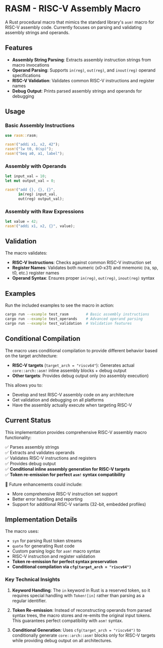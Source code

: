 # RASM - RISC-V Assembly Macro

A Rust procedural macro that mimics the standard library's `asm!` macro for RISC-V assembly code. Currently focuses on parsing and validating assembly strings and operands.

## Features

- **Assembly String Parsing**: Extracts assembly instruction strings from macro invocations
- **Operand Parsing**: Supports `in(reg)`, `out(reg)`, and `inout(reg)` operand specifications
- **RISC-V Validation**: Validates common RISC-V instructions and register names
- **Debug Output**: Prints parsed assembly strings and operands for debugging

## Usage

### Basic Assembly Instructions

```rust
use rasm::rasm;

rasm!("addi x1, x2, 42");
rasm!("lw t0, 0(sp)");
rasm!("beq a0, a1, label");
```

### Assembly with Operands

```rust
let input_val = 10;
let mut output_val = 0;

rasm!("add {}, {}, {}", 
      in(reg) input_val,
      out(reg) output_val);
```

### Assembly with Raw Expressions

```rust
let value = 42;
rasm!("addi x1, x2, {}", value);
```

## Validation

The macro validates:

- **RISC-V Instructions**: Checks against common RISC-V instruction set
- **Register Names**: Validates both numeric (x0-x31) and mnemonic (ra, sp, t0, etc.) register names
- **Operand Syntax**: Ensures proper `in(reg)`, `out(reg)`, `inout(reg)` syntax

## Examples

Run the included examples to see the macro in action:

```bash
cargo run --example test_rasm        # Basic assembly instructions
cargo run --example test_operands    # Advanced operand parsing
cargo run --example test_validation  # Validation features
```

## Conditional Compilation

The macro uses conditional compilation to provide different behavior based on the target architecture:

- **RISC-V targets** (`target_arch = "riscv64"`): Generates actual `core::arch::asm!` inline assembly blocks + debug output
- **Other targets**: Provides debug output only (no assembly execution)

This allows you to:
- Develop and test RISC-V assembly code on any architecture
- Get validation and debugging on all platforms
- Have the assembly actually execute when targeting RISC-V

## Current Status

This implementation provides comprehensive RISC-V assembly macro functionality:

✅ Parses assembly strings  
✅ Extracts and validates operands  
✅ Validates RISC-V instructions and registers  
✅ Provides debug output  
✅ **Conditional inline assembly generation for RISC-V targets**  
✅ **Token re-emission for perfect `asm!` syntax compatibility**  

🔄 Future enhancements could include:  
- More comprehensive RISC-V instruction set support  
- Better error handling and reporting  
- Support for additional RISC-V variants (32-bit, embedded profiles)  

## Implementation Details

The macro uses:
- `syn` for parsing Rust token streams
- `quote` for generating Rust code
- Custom parsing logic for `asm!` macro syntax
- RISC-V instruction and register validation
- **Token re-emission for perfect syntax preservation**
- **Conditional compilation via `cfg(target_arch = "riscv64")`**

### Key Technical Insights

1. **Keyword Handling**: The `in` keyword in Rust is a reserved token, so it requires special handling with `Token![in]` rather than parsing as a regular identifier.

2. **Token Re-emission**: Instead of reconstructing operands from parsed syntax trees, the macro stores and re-emits the original input tokens. This guarantees perfect compatibility with `asm!` syntax.

3. **Conditional Generation**: Uses `cfg(target_arch = "riscv64")` to conditionally generate `core::arch::asm!` blocks only for RISC-V targets while providing debug output on all architectures.